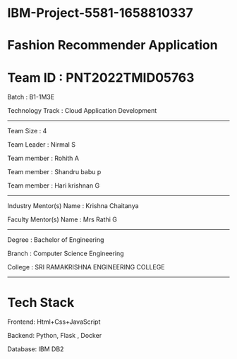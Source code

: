 # IBM-Project-5581-1658810337

# Fashion Recommender Application

# Team ID : PNT2022TMID05763

Batch : B1-1M3E	

Technology Track : Cloud Application Development

______________________________________________________

Team Size : 4

Team Leader : Nirmal S

Team member : Rohith A

Team member : Shandru babu p

Team member : Hari krishnan G

______________________________________________________

Industry Mentor(s) Name : Krishna Chaitanya

Faculty Mentor(s) Name : Mrs Rathi G

______________________________________________________

Degree : Bachelor of Engineering

Branch : Computer Science Engineering

College : SRI RAMAKRISHNA ENGINEERING COLLEGE

______________________________________________________

# Tech Stack

Frontend: Html+Css+JavaScript

Backend: Python, Flask , Docker

Database: IBM DB2
